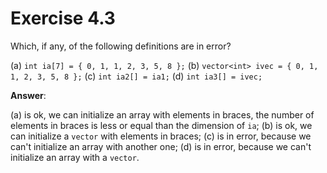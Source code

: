 # Exercise 4.3

Which, if any, of the following definitions are in error?

(a) `int ia[7] = { 0, 1, 1, 2, 3, 5, 8 };`
(b) `vector<int> ivec = { 0, 1, 1, 2, 3, 5, 8 };`
(c) `int ia2[] = ia1;`
(d) `int ia3[] = ivec;`

**Answer**:

(a) is ok, we can initialize an array with elements in braces, the number of elements in braces is less or equal than the dimension of `ia`;
(b) is ok, we can initialize a `vector` with elements in braces;
(c) is in error, because we can't initialize an array with another one;
(d) is in error, because we can't initialize an array with a `vector`.